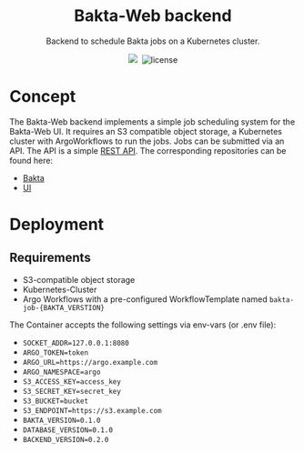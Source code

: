 <h1 align="center">Bakta-Web backend</h1>
<p align="center">Backend to schedule Bakta jobs on a Kubernetes cluster.</p>


<p align="center"><a href="https://github.com/ag-computational-bio/bakta-web-backend" target="_blank"><img src="https://img.shields.io/badge/version-v1.0.0-blue?style=for-the-badge&logo=none"/></a>&nbsp;<a href="https://github.com/ag-computational-bio/bakta-web-backend" target="_blank"></a>&nbsp;<img src="https://img.shields.io/badge/license-gpl-red?style=for-the-badge&logo=none" alt="license" /></p>

# Concept
The Bakta-Web backend implements a simple job scheduling system for the Bakta-Web UI. It requires an S3 compatible object storage, a Kubernetes cluster with ArgoWorkflows to run the jobs. Jobs can be submitted via an API. The API is a simple [REST API](https://api.bakta.computational.bio/). The corresponding repositories can be found here:
- [Bakta](https://github.com/oschwengers/bakta)
- [UI](https://github.com/ag-computational-bio/bakta-web-ui)

# Deployment
## Requirements
- S3-compatible object storage
- Kubernetes-Cluster
- Argo Workflows with a pre-configured WorkflowTemplate named `bakta-job-{BAKTA_VERSTION}`

The Container accepts the following settings via env-vars (or .env file):

- `SOCKET_ADDR=127.0.0.1:8080`
- `ARGO_TOKEN=token`
- `ARGO_URL=https://argo.example.com`
- `ARGO_NAMESPACE=argo`
- `S3_ACCESS_KEY=access_key`
- `S3_SECRET_KEY=secret_key`
- `S3_BUCKET=bucket`
- `S3_ENDPOINT=https://s3.example.com`
- `BAKTA_VERSION=0.1.0`
- `DATABASE_VERSION=0.1.0`
- `BACKEND_VERSION=0.2.0`

